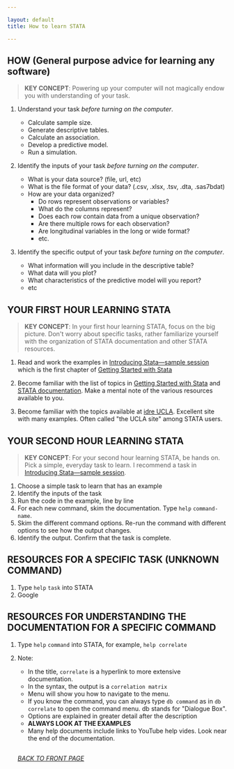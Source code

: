```yaml
---

layout: default
title: How to learn STATA

---
```


## HOW (General purpose advice for learning any software)

>**KEY CONCEPT**: Powering up your computer will not magically endow you with understanding of your task.

1. Understand your task *before turning on the computer*.

   * Calculate sample size.
   * Generate descriptive tables.
   * Calculate an association.
   * Develop a predictive model.
   * Run a simulation.

1. Identify the inputs of your task *before turning on the computer*.

   * What is your data source? (file, url, etc)
   * What is the file format of your data? (.csv, .xlsx, .tsv, .dta, .sas7bdat)
   * How are your data organized?
      * Do rows represent observations or variables?
      * What do the columns represent?
      * Does each row contain data from a unique observation?
      * Are there multiple rows for each observation?
      * Are longitudinal variables in the long or wide format?
      * etc.

1. Identify the specific output of your task *before turning on the computer*.

   * What information will you include in the descriptive table?
   * What data will you plot?
   * What characteristics of the predictive model will you report?
   * etc


## YOUR FIRST HOUR LEARNING STATA

>**KEY CONCEPT**: In your first hour learning STATA, focus on the big picture.  Don't worry about specific tasks, rather familiarize yourself with the organization of STATA documentation and other STATA resources.

1. Read and work the examples in [Introducing Stata—sample session](http://www.stata.com/manuals14/gsu1.pdf) which is the first chapter of [Getting Started with Stata](http://www.stata.com/bookstore/getting-started-unix/)

1. Become familiar with the list of topics in [Getting Started with Stata](http://www.stata.com/bookstore/getting-started-unix/) and [STATA documentation](http://www.stata.com/features/documentation/).  Make a mental note of the various resources available to you.

1. Become familiar with the topics available at [idre UCLA](http://www.ats.ucla.edu/stat/stata/).  Excellent site with many examples.  Often called "the UCLA site" among STATA users.


## YOUR SECOND HOUR LEARNING STATA

>**KEY CONCEPT**: For your second hour learning STATA, be hands on.  Pick a simple, everyday task to learn.  I recommend a task in [Introducing Stata—sample session](http://www.stata.com/manuals14/gsu1.pdf).

1. Choose a simple task to learn that has an example
1. Identify the inputs of the task
1. Run the code in the example, line by line
1. For each new command, skim the documentation.  Type `help` `command-name`.
1. Skim the different command options. Re-run the command with different options to see how the output changes.
1. Identify the output.  Confirm that the task is complete.


## RESOURCES FOR A SPECIFIC TASK (UNKNOWN COMMAND)

1. Type `help` `task` into STATA
1. Google


## RESOURCES FOR UNDERSTANDING THE DOCUMENTATION FOR A SPECIFIC COMMAND

1. Type `help` `command` into STATA, for example, `help correlate`
1. Note:
   * In the title, `correlate` is a hyperlink to more extensive documentation.
   * In the syntax, the output is a `correlation matrix`
   * Menu will show you how to navigate to the menu.
   * If you know the command, you can always type `db command` as in `db correlate` to open the command menu.  db stands for "Dialogue Box".
   * Options are explained in greater detail after the description
   * **ALWAYS LOOK AT THE EXAMPLES**
   * Many help documents include links to YouTube help vides.  Look near the end of the documentation.

   ##
   [*BACK TO FRONT PAGE*](index.html)
